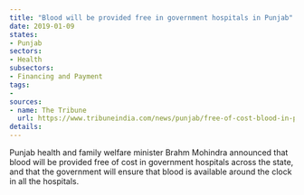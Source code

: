 ```yaml
---
title: "Blood will be provided free in government hospitals in Punjab"
date: 2019-01-09
states:
- Punjab
sectors:
- Health
subsectors:
- Financing and Payment
tags:
- 
sources:
- name: The Tribune
  url: https://www.tribuneindia.com/news/punjab/free-of-cost-blood-in-punjab-hospitals-from-jan-1/706669.html
details:
---
```


Punjab health and family welfare minister Brahm Mohindra announced that blood will be provided free of cost in government hospitals across the state, and that the government will ensure that blood is available around the clock in all the hospitals.
